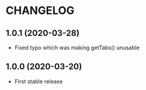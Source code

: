 # CHANGELOG

## 1.0.1 (2020-03-28)

- Fixed typo which was making getTabs() unusable

## 1.0.0 (2020-03-20)

- First stable release
